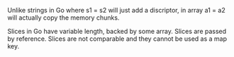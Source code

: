 Unlike strings in Go where s1 = s2 will just add a discriptor, in array a1 = a2 will actually copy the memory chunks.

Slices in Go have variable length, backed by some array. Slices are passed by reference. Slices are not comparable and they cannot be used as a map key.
